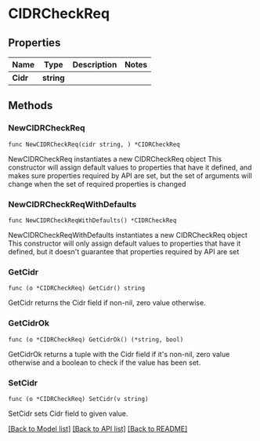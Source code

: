 # CIDRCheckReq

## Properties

Name | Type | Description | Notes
------------ | ------------- | ------------- | -------------
**Cidr** | **string** |  | 

## Methods

### NewCIDRCheckReq

`func NewCIDRCheckReq(cidr string, ) *CIDRCheckReq`

NewCIDRCheckReq instantiates a new CIDRCheckReq object
This constructor will assign default values to properties that have it defined,
and makes sure properties required by API are set, but the set of arguments
will change when the set of required properties is changed

### NewCIDRCheckReqWithDefaults

`func NewCIDRCheckReqWithDefaults() *CIDRCheckReq`

NewCIDRCheckReqWithDefaults instantiates a new CIDRCheckReq object
This constructor will only assign default values to properties that have it defined,
but it doesn't guarantee that properties required by API are set

### GetCidr

`func (o *CIDRCheckReq) GetCidr() string`

GetCidr returns the Cidr field if non-nil, zero value otherwise.

### GetCidrOk

`func (o *CIDRCheckReq) GetCidrOk() (*string, bool)`

GetCidrOk returns a tuple with the Cidr field if it's non-nil, zero value otherwise
and a boolean to check if the value has been set.

### SetCidr

`func (o *CIDRCheckReq) SetCidr(v string)`

SetCidr sets Cidr field to given value.



[[Back to Model list]](../README.md#documentation-for-models) [[Back to API list]](../README.md#documentation-for-api-endpoints) [[Back to README]](../README.md)


